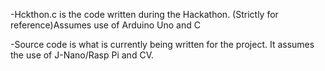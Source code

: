 -Hckthon.c is the code written during the Hackathon. (Strictly for reference)Assumes use of Arduino Uno and C

-Source code is what is currently being written for the project. It assumes the use of J-Nano/Rasp Pi and CV.
